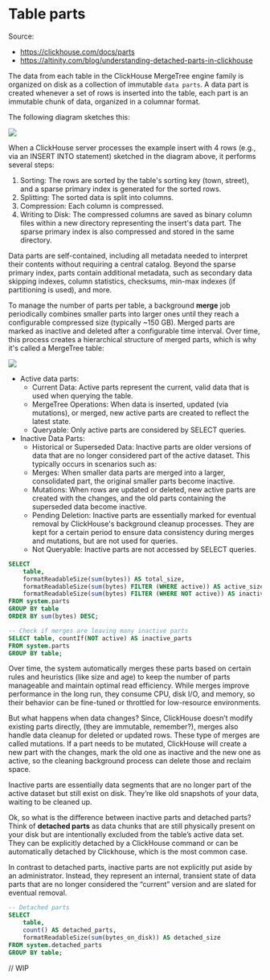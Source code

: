 # Table parts

Source:

- <https://clickhouse.com/docs/parts>
- <https://altinity.com/blog/understanding-detached-parts-in-clickhouse>

The data from each table in the ClickHouse MergeTree engine family is organized on disk as a collection of immutable `data parts`. A data part is created whenever a set of rows is inserted into the table, each part is an immutable chunk of data, organized in a columnar format.

The following diagram sketches this:

![](https://clickhouse.com/docs/assets/ideal-img/part.d9b96ef.2048.png)

When a ClickHouse server processes the example insert with 4 rows (e.g., via an INSERT INTO statement) sketched in the diagram above, it performs several steps:

1. Sorting: The rows are sorted by the table's sorting key (town, street), and a sparse primary index is generated for the sorted rows.
2. Splitting: The sorted data is split into columns.
3. Compression: Each column is compressed.
4. Writing to Disk: The compressed columns are saved as binary column files within a new directory representing the insert's data part. The sparse primary index is also compressed and stored in the same directory.

Data parts are self-contained, including all metadata needed to interpret their contents without requiring a central catalog. Beyond the sparse primary index, parts contain additional metadata, such as secondary data skipping indexes, column statistics, checksums, min-max indexes (if partitioning is used), and more.

To manage the number of parts per table, a background **merge** job periodically combines smaller parts into larger ones until they reach a configurable compressed size (typically ~150 GB). Merged parts are marked as inactive and deleted after a configurable time interval. Over time, this process creates a hierarchical structure of merged parts, which is why it's called a MergeTree table:

![](https://clickhouse.com/docs/assets/ideal-img/merges.285da65.2048.png)

- Active data parts:
  - Current Data: Active parts represent the current, valid data that is used when querying the table.
  - MergeTree Operations: When data is inserted, updated (via mutations), or merged, new active parts are created to reflect the latest state.
  - Queryable: Only active parts are considered by SELECT queries.
- Inactive Data Parts:
  - Historical or Superseded Data: Inactive parts are older versions of data that are no longer considered part of the active dataset. This typically occurs in scenarios such as:
  - Merges: When smaller data parts are merged into a larger, consolidated part, the original smaller parts become inactive.
  - Mutations: When rows are updated or deleted, new active parts are created with the changes, and the old parts containing the superseded data become inactive.
  - Pending Deletion: Inactive parts are essentially marked for eventual removal by ClickHouse's background cleanup processes. They are kept for a certain period to ensure data consistency during merges and mutations, but are not used for queries.
  - Not Queryable: Inactive parts are not accessed by SELECT queries.

```sql
SELECT
    table,
    formatReadableSize(sum(bytes)) AS total_size,
    formatReadableSize(sum(bytes) FILTER (WHERE active)) AS active_size,
    formatReadableSize(sum(bytes) FILTER (WHERE NOT active)) AS inactive_size
FROM system.parts
GROUP BY table
ORDER BY sum(bytes) DESC;

-- Check if merges are leaving many inactive parts
SELECT table, countIf(NOT active) AS inactive_parts
FROM system.parts
GROUP BY table;
```

Over time, the system automatically merges these parts based on certain rules and heuristics (like size and age) to keep the number of parts manageable and maintain optimal read efficiency. While merges improve performance in the long run, they consume CPU, disk I/O, and memory, so their behavior can be fine-tuned or throttled for low-resource environments.

But what happens when data changes? Since, ClickHouse doesn’t modify existing parts directly, (they are immutable, remember?), merges also handle data cleanup for deleted or updated rows. These type of merges are called mutations. If a part needs to be mutated, ClickHouse will create a new part with the changes, mark the old one as inactive and the new one as active, so the cleaning background process can delete those and reclaim space.

Inactive parts are essentially data segments that are no longer part of the active dataset but still exist on disk. They’re like old snapshots of your data, waiting to be cleaned up.

Ok, so what is the difference between inactive parts and detached parts? Think of **detached parts** as data chunks that are still physically present on your disk but are intentionally excluded from the table’s active data set. They can be explicitly detached by a ClickHouse command or can be automatically detached by Clickhouse, which is the most common case.

In contrast to detached parts, inactive parts are not explicitly put aside by an administrator. Instead, they represent an internal, transient state of data parts that are no longer considered the “current” version and are slated for eventual removal.

```sql
-- Detached parts
SELECT
    table,
    count() AS detached_parts,
    formatReadableSize(sum(bytes_on_disk)) AS detached_size
FROM system.detached_parts
GROUP BY table;
```

// WIP
